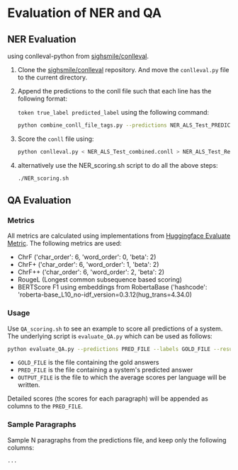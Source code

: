 # Evaluation of NER and QA

## NER Evaluation

using conlleval-python from [sighsmile/conlleval](https://github.com/sighsmile/conlleval).

1. Clone the [sighsmile/conlleval](https://github.com/sighsmile/conlleval) repository. And move the `conlleval.py` file to the current directory.
2. Append the predictions to the conll file such that each line has the following format:

    ```token true_label predicted_label``` using the following command:

    ```bash
    python combine_conll_file_tags.py --predictions NER_ALS_Test_PREDICTIONS.conll --labels NER_ALS_Test_GOLD.conll --output NER_ALS_Test_combined.conll
    ```

3. Score the `conll` file using:

    ```bash
    python conlleval.py < NER_ALS_Test_combined.conll > NER_ALS_Test_Result.txt     
    ```

4. alternatively use the NER_scoring.sh script to do all the above steps:

    ```bash
    ./NER_scoring.sh
    ```

## QA Evaluation

### Metrics

All metrics are calculated using implementations from [Huggingface Evaluate Metric](https://huggingface.co/evaluate-metric). The following metrics are used:

- ChrF ('char_order': 6, 'word_order': 0, 'beta': 2)
- ChrF+ ('char_order': 6, 'word_order': 1, 'beta': 2)
- ChrF++ ('char_order': 6, 'word_order': 2, 'beta': 2)
- RougeL (Longest common subsequence based scoring)
- BERTScore F1 using embeddings from RobertaBase ('hashcode': 'roberta-base_L10_no-idf_version=0.3.12(hug_trans=4.34.0)

### Usage

Use `QA_scoring.sh` to see an example to score all predictions of a system. The underlying script is `evaluate_QA.py` which can be used as follows:

```bash
python evaluate_QA.py --predictions PRED_FILE --labels GOLD_FILE --results RESULTS_FILE
```

- `GOLD_FILE` is the file containing the gold answers
- `PRED_FILE` is the file containing a system's predicted answer
- `OUTPUT_FILE` is the file to which the average scores per language will be written.
  
Detailed scores (the scores for each paragraph) will be appended as columns to the `PRED_FILE`.

### Sample Paragraphs

Sample N paragraphs from the predictions file, and keep only the following columns:

```bash
...
```
